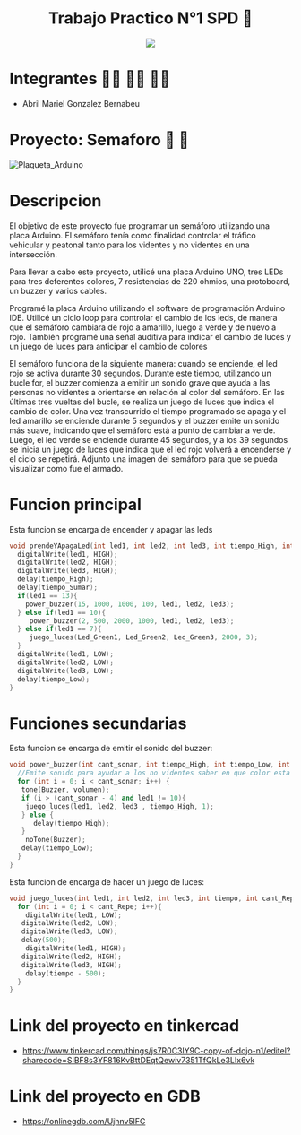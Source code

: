 <h1 align= "center">Trabajo Practico N°1 SPD 🤖</h1>

<p align="center">
   <img src= "https://user-images.githubusercontent.com/131720798/234136882-1d2f7633-e589-464f-85e3-a03955c779ee.jpg" />
</p>

# Integrantes 👩‍🎓 👨‍🎓 👨‍🎓
- Abril Mariel Gonzalez Bernabeu

# Proyecto: Semaforo 🚦 🚦 
![Plaqueta_Arduino](https://user-images.githubusercontent.com/131720798/234137513-a1cdb3da-d713-4e2f-8134-00bdde433fa4.png)

# Descripcion 
El objetivo de este proyecto fue programar un semáforo utilizando una placa Arduino. El semáforo tenía como finalidad controlar el tráfico vehicular y peatonal tanto para los videntes y no videntes en una intersección.

Para llevar a cabo este proyecto, utilicé una placa Arduino UNO, tres LEDs para tres deferentes colores, 7 resistencias de 220 ohmios, una protoboard, un buzzer y varios cables.

Programé la placa Arduino utilizando el software de programación Arduino IDE. Utilicé un ciclo loop para controlar el cambio de los leds, de manera que el semáforo cambiara de rojo a amarillo, luego a verde y de nuevo a rojo. También programé una señal auditiva para indicar el cambio de luces y un juego de luces para anticipar el cambio de colores

El semáforo funciona de la siguiente manera: cuando se enciende, el led rojo se activa durante 30 segundos. Durante este tiempo, utilizando un bucle for, el buzzer comienza a emitir un sonido grave que ayuda a las personas no videntes a orientarse en relación al color del semáforo. En las últimas tres vueltas del bucle, se realiza un juego de luces que indica el cambio de color. Una vez transcurrido el tiempo programado se apaga y el led amarillo se enciende durante 5 segundos y el buzzer emite un sonido más suave, indicando que el semáforo está a punto de cambiar a verde. Luego, el led verde se enciende durante 45 segundos, y a los 39 segundos se inicia un juego de luces que indica que el led rojo volverá a encenderse y el ciclo se repetirá.
Adjunto una imagen del semáforo para que se pueda visualizar como fue el armado.

# Funcion principal
Esta funcion se encarga de encender y apagar las leds
```c++
void prendeYApagaLed(int led1, int led2, int led3, int tiempo_High, int tiempo_Low, int tiempo_Sumar){
  digitalWrite(led1, HIGH);
  digitalWrite(led2, HIGH);
  digitalWrite(led3, HIGH);
  delay(tiempo_High);
  delay(tiempo_Sumar);
  if(led1 == 13){
    power_buzzer(15, 1000, 1000, 100, led1, led2, led3);
  } else if(led1 == 10){
     power_buzzer(2, 500, 2000, 1000, led1, led2, led3);
  } else if(led1 == 7){
     juego_luces(Led_Green1, Led_Green2, Led_Green3, 2000, 3); 
  }
  digitalWrite(led1, LOW);
  digitalWrite(led2, LOW);
  digitalWrite(led3, LOW);
  delay(tiempo_Low); 
}
```
# Funciones secundarias
Esta funcion se encarga de emitir el sonido del buzzer:
```c++
void power_buzzer(int cant_sonar, int tiempo_High, int tiempo_Low, int volumen, int led1, int led2, int led3){
  //Emite sonido para ayudar a los no videntes saber en que color esta el semaforo
  for (int i = 0; i < cant_sonar; i++) {
   tone(Buzzer, volumen);
   if (i > (cant_sonar - 4) and led1 != 10){
    juego_luces(led1, led2, led3 , tiempo_High, 1);
   } else {
      delay(tiempo_High);
   }
  	noTone(Buzzer);
   delay(tiempo_Low);
  }
}
```
Esta funcion de encarga de hacer un juego de luces:
```c++
void juego_luces(int led1, int led2, int led3, int tiempo, int cant_Repe){
  for (int i = 0; i < cant_Repe; i++){
  	digitalWrite(led1, LOW);
   digitalWrite(led2, LOW);
   digitalWrite(led3, LOW);
   delay(500);
  	digitalWrite(led1, HIGH);
   digitalWrite(led2, HIGH);
   digitalWrite(led3, HIGH);
  	delay(tiempo - 500);   
  }
}
```
# Link del proyecto en tinkercad

- https://www.tinkercad.com/things/js7R0C3lY9C-copy-of-dojo-n1/editel?sharecode=SIBF8s3YF816KvBttDEqtQewiv7351TfQkLe3LIx6vk

# Link del proyecto en GDB

- https://onlinegdb.com/Ujhnv5lFC

